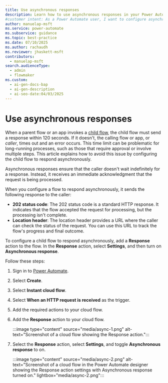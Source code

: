 ```yaml
---
title: Use asynchronous responses
description: Learn how to use asynchronous responses in your Power Automate flows to handle long-running processes efficiently and avoid timeouts.
#customer intent: As a Power Automate user, I want to configure asynchronous responses in child flows so that I can manage long-running processes efficiently.
author: manuelap-msft
ms.service: power-automate
ms.subservice: guidance
ms.topic: best-practice
ms.date: 07/10/2025
ms.author: rachaudh
ms.reviewer: jhaskett-msft
contributors:
  - manuelap-msft
search.audienceType:
  - admin
  - flowmaker
ms.custom:
  - ai-gen-docs-bap
  - ai-gen-description
  - ai-seo-date:04/03/2025
---
```


# Use asynchronous responses

When a parent flow or an app invokes a [child flow](/power-automate/create-child-flows), the child flow must send a response within 120 seconds. If it doesn't, the calling flow or app, or *caller*, times out and an error occurs. This time limit can be problematic for long-running processes, such as those that require approval or involve multiple steps. This article explains how to avoid this issue by configuring the child flow to respond asynchronously.

Asynchronous responses ensure that the caller doesn't wait indefinitely for a response. Instead, it receives an immediate acknowledgment that the request is being processed.

When you configure a flow to respond asynchronously, it sends the following response to the caller:

- **202 status code**: The 202 status code is a standard HTTP response. It indicates that the flow accepted the request for processing, but the processing isn't complete.
- **Location header**: The location header provides a URL where the caller can check the status of the request. You can use this URL to track the flow's progress and final outcome.

To configure a child flow to respond asynchronously, add a **Response** action to the flow. In the **Response** action, select **Settings**, and then turn on **Asynchronous response**.

Follow these steps:

1. Sign in to [Power Automate](https://make.powerautomate.com).

1. Select **Create**.

1. Select **Instant cloud flow**.

1. Select **When an HTTP request is received** as the trigger.

1. Add the required actions to your cloud flow.

1. Add the **Response** action to your cloud flow.

    :::image type="content" source="media/async-1.png" alt-text="Screenshot of a cloud flow showing the Response action.":::

1. Select the **Response** action, select **Settings**, and toggle **Asynchronous response** to on.

    :::image type="content" source="media/async-2.png" alt-text="Screenshot of a cloud flow in the Power Automate designer showing the Response action settings with Asynchronous response turned on." lightbox="media/async-2.png":::

